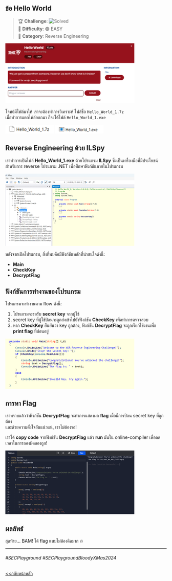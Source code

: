 ## ข้อ Hello World 

> 🏆 **Challenge**: ![Solved](https://img.shields.io/badge/status-solved-brightgreen)  
> 💪 **Difficulty**:  🟢 EASY  
> 🎯 **Category**: Reverse Engineering

<img src="./resources/110.png" alt="" style="width:80% !important;">

โจทย์มีไฟล์มาให้ เราจะต้องทำการวิเคราะห์ ไฟล์ชื่อ `Hello_World_1.7z`  
เมื่อทำการแตกไฟล์ออกมา ก็จะได้ไฟล์ `Hello_World_1.exe`

<img src="./resources/111.png" alt="" style="width:30% !important;">
<img src="./resources/112.png" alt="" style="width:30% !important;">


## Reverse Engineering ด้วย ILSpy

เราทำการเปิดไฟล์ **Hello_World_1.exe** ด้วยโปรแกรม **ILSpy** ซึ่งเป็นเครื่องมือที่มีประโยชน์สำหรับการ reverse โปรแกรม .NET เพื่อศึกษาฟังก์ชันภายในโปรแกรม  

<img src="./resources/113.png" alt="" style="width:80% !important;">

หลังจากเปิดโปรแกรม, สิ่งที่พบคือมีฟังก์ชันหลักที่น่าสนใจดังนี้:

- **Main**
- **CheckKey**
- **DecryptFlag**

## ฟังก์ชันการทำงานของโปรแกรม

โปรแกรมจะทำงานตาม flow ดังนี้:

1. โปรแกรมจะรอรับ **secret key** จากผู้ใช้
2. secret key ที่ผู้ใช้ป้อนจะถูกส่งเข้าไปยังฟังก์ชัน **CheckKey** เพื่อทำการตรวจสอบ
3. หาก **CheckKey** ยืนยันว่า key ถูกต้อง, ฟังก์ชัน **DecryptFlag** จะถูกเรียกใช้งานเพื่อ **print flag** ที่ซ่อนอยู่

<img src="./resources/114.png" alt="" style="width:80% !important;">

## การหา Flag

เราทราบแล้วว่าฟังก์ชัน **DecryptFlag** จะทำการแสดงผล **flag** เมื่อมีการป้อน secret key ที่ถูกต้อง  
และด้วยความตั้งใจอันแน่วแน่, เราไม่ต้องรอ!  

เราได้ **copy code** จากฟังก์ชัน **DecryptFlag** แล้ว **run** มันใน online-compiler เพื่อลดเวลาในการลองผิดลองถูก!

<img src="./resources/115.png" alt="" style="width:80% !important;">

## ผลลัพธ์

สุดท้าย... BAM! ได้ flag แบบไม่ต้องคิดมาก 🔥

---
###### #SECPlayground   #SECPlaygroundBloodyXMas2024 

<a href="./"><<กลับหน้าหลัก</a>  


